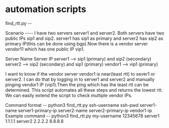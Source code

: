 # automation scripts

find_rtt.py -- 

Scenario ---- I have two servers server1 and server2. Both servers have two public IPs sip1 and sip2. server1 has sip1 as primary and server2 has sip2 as primary IP(this can be done using  bgp).Now there is a vendor server vendor11 which has one public IP vip1.

Server Name          Server IP
server1          -->      sip1 (primary) and sip2 (secondary)
server2          -->      sip2 (secondary) and sip1 (primary)
vendor1          -->      vip1 (primary)

I want to know if the vendor server vendor1 is near(least rtt) to sever1 or server2. I can do that by logging in to server1 and server2 and manually pinging vendor1 IP (vip1).Then the ping which has the least rtt can be determined. 
This script automates all these steps and returns the lowest rtt.
We can easily extend the script to check multiple vendor IPs.

Command format -- python3 find_rtt.py ssh-username ssh-pwd server1-name server1-primary-ip server2-name server2-primary-ip vendor1-ip
Example command -- python3 find_rtt.py my-username 12345678 server1 1.1.1.1 server2 2.2.2.2 8.8.8.8
